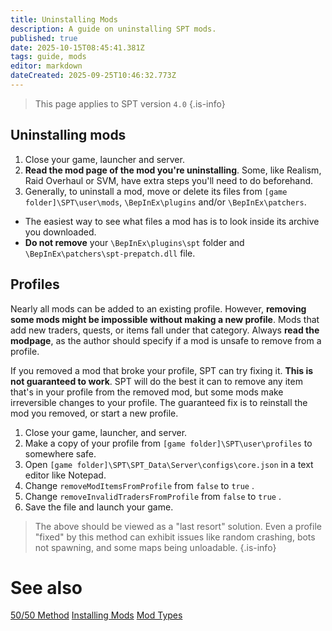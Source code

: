 ```yaml
---
title: Uninstalling Mods
description: A guide on uninstalling SPT mods.
published: true
date: 2025-10-15T08:45:41.381Z
tags: guide, mods
editor: markdown
dateCreated: 2025-09-25T10:46:32.773Z
---
```


> This page applies to SPT version `4.0`
{.is-info}

## Uninstalling mods

1. Close your game, launcher and server.
2. **Read the mod page of the mod you're uninstalling**. Some, like Realism, Raid Overhaul or SVM, have extra steps you'll need to do beforehand.
3. Generally, to uninstall a mod, move or delete its files from `[game folder]\SPT\user\mods`, `\BepInEx\plugins` and/or `\BepInEx\patchers`.
  - The easiest way to see what files a mod has is to look inside its archive you downloaded.
  - **Do not remove** your `\BepInEx\plugins\spt` folder and `\BepInEx\patchers\spt-prepatch.dll` file.


## Profiles

Nearly all mods can be added to an existing profile. However, **removing some mods might be impossible without making a new profile**. Mods that add new traders, quests, or items fall under that category. Always **read the modpage**, as the author should specify if a mod is unsafe to remove from a profile.

If you removed a mod that broke your profile, SPT can try fixing it. **This is not guaranteed to work**. SPT will do the best it can to remove any item that's in your profile from the removed mod, but some mods make irreversible changes to your profile. The guaranteed fix is to reinstall the mod you removed, or start a new profile.

1. Close your game, launcher, and server.
2. Make a copy of your profile from `[game folder]\SPT\user\profiles` to somewhere safe.
3. Open `[game folder]\SPT\SPT_Data\Server\configs\core.json` in a text editor like Notepad.
4. Change `removeModItemsFromProfile` from `false` to `true` .
5. Change `removeInvalidTradersFromProfile` from `false` to `true` .
6. Save the file and launch your game.

> The above should be viewed as a "last resort" solution. Even a profile "fixed" by this method can exhibit issues like random crashing, bots not spawning, and some maps being unloadable.
{.is-info}

# See also
[50/50 Method](/5050-method)
[Installing Mods](/Installing_Mods)
[Mod Types](/Mod_Types)